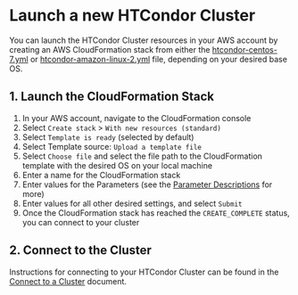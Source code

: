 # Launch a new HTCondor Cluster

You can launch the HTCondor Cluster resources in your AWS account by creating an
AWS CloudFormation stack from either the
[htcondor-centos-7.yml](../htcondor-centos7/cloudformation/htcondor-centos-7.yml)
or
[htcondor-amazon-linux-2.yml](../htcondor-al2/cloudformation/htcondor-amazon-linux-2.yml)
file, depending on your desired base OS.

## 1. Launch the CloudFormation Stack

1. In your AWS account, navigate to the CloudFormation console
1. Select `Create stack` > `With new resources (standard)`
1. Select `Template is ready` (selected by default)
1. Select Template source: `Upload a template file`
1. Select `Choose file` and select the file path to the CloudFormation template
   with the desired OS on your local machine
1. Enter a name for the CloudFormation stack
1. Enter values for the Parameters (see the [Parameter
   Descriptions](./3-parameter-descriptions.md) for more)
1. Enter values for all other desired settings, and select `Submit`
1. Once the CloudFormation stack has reached the `CREATE_COMPLETE` status, you
   can connect to your cluster

## 2. Connect to the Cluster

Instructions for connecting to your HTCondor Cluster can be found in the
[Connect to a Cluster](./5-connect-to-a-cluster.md) document.
